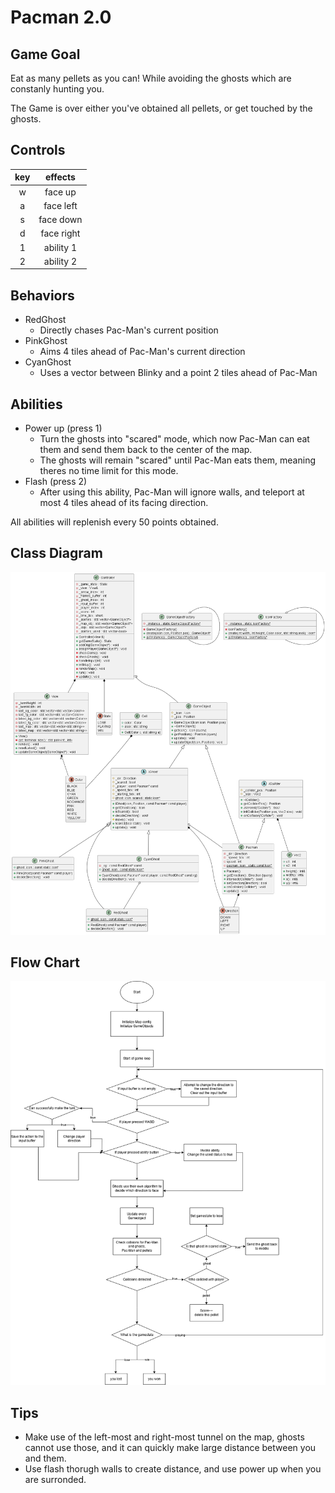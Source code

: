 # Pacman 2.0
## Game Goal
Eat as many pellets as you can! While avoiding the ghosts which are constanly hunting you.

The Game is over either you've obtained all pellets, or get touched by the ghosts.

## Controls
| key | effects |
| :--: | :--: |
| w  | face up |
| a  | face left |
| s  | face down |
| d  | face right |
| 1  | ability 1 |
| 2  | ability 2 |

## Behaviors
- RedGhost
    - Directly chases Pac-Man's current position
- PinkGhost
    - Aims 4 tiles ahead of Pac-Man's current direction
- CyanGhost
    - Uses a vector between Blinky and a point 2 tiles ahead of Pac-Man
## Abilities
- Power up (press 1) 
    - Turn the ghosts into "scared" mode, which now Pac-Man can eat them and send them back to the center of the map.
    - The ghosts will remain "scared" until Pac-Man eats them, meaning theres no time limit for this mode.
- Flash (press 2)
    - After using this ability, Pac-Man will ignore walls, and teleport at most 4 tiles ahead of its facing direction.

All abilities will replenish every 50 points obtained.

## Class Diagram
![classdiagram](diagram.png)

## Flow Chart
![flowchart](flowchart.png)

## Tips 
- Make use of the left-most and right-most tunnel on the map, ghosts cannot use those, and it can quickly make large distance between you and them.
- Use flash thorugh walls to create distance, and use power up when you are surronded.

